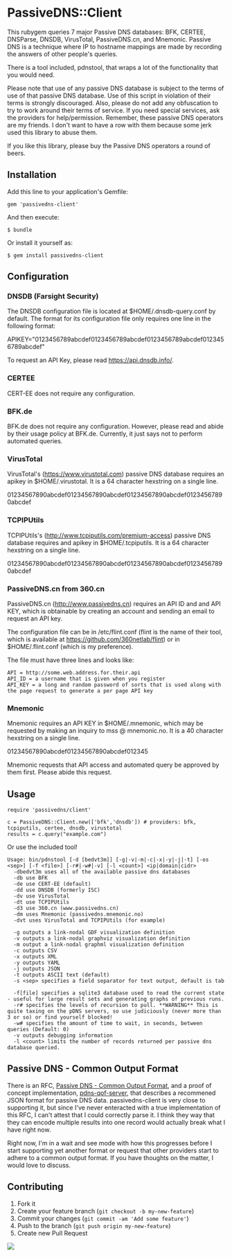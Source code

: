 # PassiveDNS::Client

This rubygem queries 7 major Passive DNS databases: BFK, CERTEE, DNSParse, DNSDB, VirusTotal, PassiveDNS.cn, and Mnemonic.
Passive DNS is a technique where IP to hostname mappings are made by recording the answers of other people's queries.  

There is a tool included, pdnstool, that wraps a lot of the functionality that you would need.

Please note that use of any passive DNS database is subject to the terms of use of that passive DNS database.  Use of this script in violation of their terms is strongly discouraged.  Also, please do not add any obfuscation to try to work around their terms of service.  If you need special services, ask the providers for help/permission.  Remember, these passive DNS operators are my friends.  I don't want to have a row with them because some jerk used this library to abuse them.

If you like this library, please buy the Passive DNS operators a round of beers.

## Installation

Add this line to your application's Gemfile:

    gem 'passivedns-client'

And then execute:

    $ bundle

Or install it yourself as:

    $ gem install passivedns-client

## Configuration

### DNSDB (Farsight Security)

The DNSDB configuration file is located at $HOME/.dnsdb-query.conf by default. The format for its configuration file only requires one line in the following format:

  APIKEY="0123456789abcdef0123456789abcdef0123456789abcdef0123456789abcdef"

To request an API Key, please read https://api.dnsdb.info/.

### CERTEE

CERT-EE does not require any configuration.

### BFK.de

BFK.de does not require any configuration. However, please read and abide by their usage policy at BFK.de. Currently, it just says not to perform automated queries.

### VirusTotal

VirusTotal's  (https://www.virustotal.com) passive DNS database requires an apikey in $HOME/.virustotal.  It is a 64 character hexstring on a single line.

  01234567890abcdef01234567890abcdef01234567890abcdef01234567890abcdef


### TCPIPUtils

TCPIPUtils's (http://www.tcpiputils.com/premium-access) passive DNS database requires and apikey in $HOME/.tcpiputils.  It is a 64 character hexstring on a single line.

  01234567890abcdef01234567890abcdef01234567890abcdef01234567890abcdef


### PassiveDNS.cn from 360.cn

PassiveDNS.cn (http://www.passivedns.cn) requires an API ID and and API KEY, which is obtainable by creating an account and sending an email to request an API key.  

The configuration file can be in /etc/flint.conf (flint is the name of their tool, which is available at <a href='https://github.com/360netlab/flint'>https://github.com/360netlab/flint</a>) or in $HOME/.flint.conf (which is my preference).

The file must have three lines and looks like:

	API = http://some.web.address.for.their.api
	API_ID = a username that is given when you register
	API_KEY = a long and random password of sorts that is used along with the page request to generate a per page API key

### Mnemonic

Mnemonic requires an API KEY in $HOME/.mnemonic, which may be requested by making an inquiry to mss @ mnemonic.no. It is a 40 character hexstring on a single line. 

  01234567890abcdef01234567890abcdef012345

Mnemonic requests that API access and automated query be approved by them first. Please abide this request.


## Usage

	require 'passivedns/client'
	
	c = PassiveDNS::Client.new(['bfk','dnsdb']) # providers: bfk, tcpiputils, certee, dnsdb, virustotal
	results = c.query("example.com")
	
Or use the included tool!

	Usage: bin/pdnstool [-d [bedvt3m]] [-g|-v|-m|-c|-x|-y|-j|-t] [-os <sep>] [-f <file>] [-r#|-w#|-v] [-l <count>] <ip|domain|cidr>
	  -dbedvt3m uses all of the available passive dns databases
	  -db use BFK
	  -de use CERT-EE (default)
	  -dd use DNSDB (formerly ISC)
	  -dv use VirusTotal
	  -dt use TCPIPUtils
	  -d3 use 360.cn (www.passivedns.cn)
	  -dm uses Mnemonic (passivedns.mnemonic.no)
	  -dvt uses VirusTotal and TCPIPUtils (for example)

	  -g outputs a link-nodal GDF visualization definition
	  -v outputs a link-nodal graphviz visualization definition
	  -m output a link-nodal graphml visualization definition
	  -c outputs CSV
	  -x outputs XML
	  -y outputs YAML
	  -j outputs JSON
	  -t outputs ASCII text (default)
	  -s <sep> specifies a field separator for text output, default is tab

	  -f[file] specifies a sqlite3 database used to read the current state - useful for large result sets and generating graphs of previous runs.
	  -r# specifies the levels of recursion to pull. **WARNING** This is quite taxing on the pDNS servers, so use judiciously (never more than 3 or so) or find yourself blocked!
	  -w# specifies the amount of time to wait, in seconds, between queries (Default: 0)
	  -v outputs debugging information
	  -l <count> limits the number of records returned per passive dns database queried.

## Passive DNS - Common Output Format

There is an RFC, <a href='http://tools.ietf.org/html/draft-dulaunoy-kaplan-passive-dns-cof-01'>Passive DNS - Common Output Format</a>, and a proof of concept implementation, <a href='https://github.com/adulau/pdns-qof-server'>pdns-qof-server</a>, that describes a recommened JSON format for passive DNS data.  passivedns-client is very close to supporting it, but since I've never enteracted with a true implementation of this RFC, I can't attest that I could correctly parse it.  I think they way that they can encode multiple results into one record would actually break what I have right now.

Right now, I'm in a wait and see mode with how this progresses before I start supporting yet another format or request that other providers start to adhere to a common output format.  If you have thoughts on the matter, I would love to discuss.

## Contributing

1. Fork it
2. Create your feature branch (`git checkout -b my-new-feature`)
3. Commit your changes (`git commit -am 'Add some feature'`)
4. Push to the branch (`git push origin my-new-feature`)
5. Create new Pull Request

<a href='mailto:github@chrislee[dot]dhs[dot]org[stop here]xxx'><img src='http://chrisleephd.us/images/github-email.png?passivedns-client'></a>

